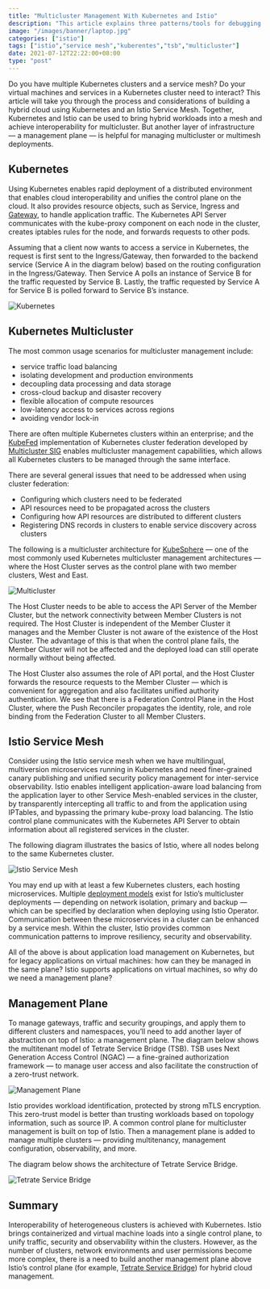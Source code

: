 ```yaml
---
title: "Multicluster Management With Kubernetes and Istio"
description: "This article explains three patterns/tools for debugging microservices in Kubernetes and the changes brought by the introduction of Istio for debugging microservices."
image: "/images/banner/laptop.jpg"
categories: ["istio"]
tags: ["istio","service mesh","kuberentes","tsb","multicluster"]
date: 2021-07-12T22:22:00+08:00
type: "post"
---
```


Do you have multiple Kubernetes clusters and a service mesh? Do your virtual machines and services in a Kubernetes cluster need to interact? This article will take you through the process and considerations of building a hybrid cloud using Kubernetes and an Istio Service Mesh. Together, Kubernetes and Istio can be used to bring hybrid workloads into a mesh and achieve interoperability for multicluster. But another layer of infrastructure — a management plane — is helpful for managing multicluster or multimesh deployments.

## Kubernetes

Using Kubernetes enables rapid deployment of a distributed environment that enables cloud interoperability and unifies the control plane on the cloud. It also provides resource objects, such as Service, Ingress and [Gateway](https://kubernetes.io/blog/2021/04/22/evolving-kubernetes-networking-with-the-gateway-api/), to handle application traffic. The Kubernetes API Server communicates with the kube-proxy component on each node in the cluster, creates iptables rules for the node, and forwards requests to other pods.

Assuming that a client now wants to access a service in Kubernetes, the request is first sent to the Ingress/Gateway, then forwarded to the backend service (Service A in the diagram below) based on the routing configuration in the Ingress/Gateway. Then Service A polls an instance of Service B for the traffic requested by Service B. Lastly, the traffic requested by Service A for Service B is polled forward to Service B’s instance.

![Kubernetes](008i3skNly1gsgg6a11l1j31lu0u042s.jpg)

## Kubernetes Multicluster

The most common usage scenarios for multicluster management include:

- service traffic load balancing
- isolating development and production environments
- decoupling data processing and data storage
- cross-cloud backup and disaster recovery
- flexible allocation of compute resources
- low-latency access to services across regions
- avoiding vendor lock-in

There are often multiple Kubernetes clusters within an enterprise; and the [KubeFed](https://github.com/kubernetes-sigs/kubefed) implementation of Kubernetes cluster federation developed by [Multicluster SIG](https://github.com/kubernetes/community/blob/master/sig-multicluster/README.md) enables multicluster management capabilities, which allows all Kubernetes clusters to be managed through the same interface.

There are several general issues that need to be addressed when using cluster federation:

- Configuring which clusters need to be federated
- API resources need to be propagated across the clusters
- Configuring how API resources are distributed to different clusters
- Registering DNS records in clusters to enable service discovery across clusters

The following is a multicluster architecture for [KubeSphere](https://kubesphere.io/) — one of the most commonly used Kubernetes multicluster management architectures — where the Host Cluster serves as the control plane with two member clusters, West and East.

![Multicluster](008i3skNly1gsgg7a2ojvj31aa0u0491.jpg)

The Host Cluster needs to be able to access the API Server of the Member Cluster, but the network connectivity between Member Clusters is not required. The Host Cluster is independent of the Member Cluster it manages and the Member Cluster is not aware of the existence of the Host Cluster. The advantage of this is that when the control plane fails, the Member Cluster will not be affected and the deployed load can still operate normally without being affected.

The Host Cluster also assumes the role of API portal, and the Host Cluster forwards the resource requests to the Member Cluster — which is convenient for aggregation and also facilitates unified authority authentication. We see that there is a Federation Control Plane in the Host Cluster, where the Push Reconciler propagates the identity, role, and role binding from the Federation Cluster to all Member Clusters.

## Istio Service Mesh

Consider using the Istio service mesh when we have multilingual, multiversion microservices running in Kubernetes and need finer-grained canary publishing and unified security policy management for inter-service observability. Istio enables intelligent application-aware load balancing from the application layer to other Service Mesh-enabled services in the cluster, by transparently intercepting all traffic to and from the application using IPTables, and bypassing the primary kube-proxy load balancing. The Istio control plane communicates with the Kubernetes API Server to obtain information about all registered services in the cluster.

The following diagram illustrates the basics of Istio, where all nodes belong to the same Kubernetes cluster.

![Istio Service Mesh](008i3skNly1gsgg6sdrk2j32v60u0qbb.jpg)

You may end up with at least a few Kubernetes clusters, each hosting microservices. Multiple [deployment models](https://istio.io/latest/docs/setup/install/multicluster/) exist for Istio’s multicluster deployments — depending on network isolation, primary and backup — which can be specified by declaration when deploying using Istio Operator. Communication between these microservices in a cluster can be enhanced by a service mesh. Within the cluster, Istio provides common communication patterns to improve resiliency, security and observability.

All of the above is about application load management on Kubernetes, but for legacy applications on virtual machines: how can they be managed in the same plane? Istio supports applications on virtual machines, so why do we need a management plane?

## Management Plane

To manage gateways, traffic and security groupings, and apply them to different clusters and namespaces, you’ll need to add another layer of abstraction on top of Istio: a management plane. The diagram below shows the multitenant model of Tetrate Service Bridge (TSB). TSB uses Next Generation Access Control (NGAC) — a fine-grained authorization framework — to manage user access and also facilitate the construction of a zero-trust network.

![Management Plane](008i3skNly1gsgg8ndcajj31il0u00z9.jpg)

Istio provides workload identification, protected by strong mTLS encryption. This zero-trust model is better than trusting workloads based on topology information, such as source IP. A common control plane for multicluster management is built on top of Istio. Then a management plane is added to manage multiple clusters — providing multitenancy, management configuration, observability, and more.

The diagram below shows the architecture of Tetrate Service Bridge.

![Tetrate Service Bridge](008i3skNly1gsgg951mknj314g0u0dnf.jpg)

## Summary

Interoperability of heterogeneous clusters is achieved with Kubernetes. Istio brings containerized and virtual machine loads into a single control plane, to unify traffic, security and observability within the clusters. However, as the number of clusters, network environments and user permissions become more complex, there is a need to build another management plane above Istio’s control plane (for example, [Tetrate Service Bridge](https://www.tetrate.io/tetrate-service-bridge/)) for hybrid cloud management.
